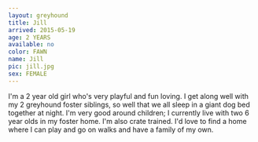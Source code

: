 ```yaml
---
layout: greyhound
title: Jill
arrived: 2015-05-19
age: 2 YEARS
available: no
color: FAWN
name: Jill
pic: jill.jpg
sex: FEMALE
---
```


I'm a 2 year old girl who's very playful and fun loving. I get along well with my 2 greyhound foster siblings, so well that we all sleep in a giant dog bed together at night. I'm very good around children; I currently live with two 6 year olds in my foster home. I'm also crate trained. I'd love to find a home where I can play and go on walks and have a family of my own.
